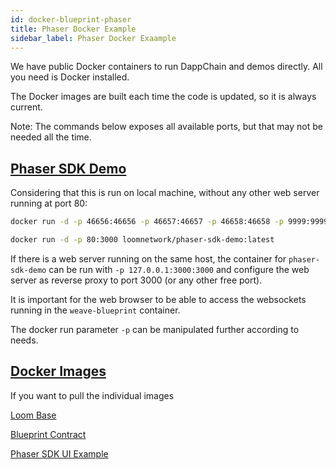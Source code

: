 ```yaml
---
id: docker-blueprint-phaser
title: Phaser Docker Example
sidebar_label: Phaser Docker Exaample
---
```

We have public Docker containers to run DappChain and demos directly. All you need is Docker installed.

The Docker images are built each time the code is updated, so it is always current.

Note: The commands below exposes all available ports, but that may not be needed all the time.



## [Phaser SDK Demo](https://github.com/loomnetwork/phaser-sdk-demo)

Considering that this is run on local machine, without any other web server running at port 80:

```bash
docker run -d -p 46656:46656 -p 46657:46657 -p 46658:46658 -p 9999:9999 loomnetwork/weave-blueprint:latest

docker run -d -p 80:3000 loomnetwork/phaser-sdk-demo:latest
```

If there is a web server running on the same host, the container for `phaser-sdk-demo` can be run with `-p 127.0.0.1:3000:3000` and configure the web server as reverse proxy to port 3000 (or any other free port).

It is important for the web browser to be able to access the websockets running in the `weave-blueprint` container.

The docker run parameter `-p` can be manipulated further according to needs.

## [Docker Images](https://hub.docker.com/r/loomnetwork/)

If you want to pull the individual images

[Loom Base](https://hub.docker.com/r/loomnetwork/loom/) 

[Blueprint Contract](https://hub.docker.com/r/loomnetwork/weave-blueprint/) 

[Phaser SDK UI Example](https://hub.docker.com/r/loomnetwork/phaser-sdk-demo)